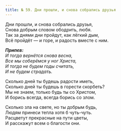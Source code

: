 ```yaml
---
title: № 59. Дни прошли, и снова собрались друзья
---
```


Дни прошли, и снова собрались друзья,  
Снова добрым словом ободрить, любя.  
Так за днями дни пройдут, как лёгкий дым,  
Всё пройдёт — и горе, и радость вместе с ним.

*__Припев:__  
И тогда вернётся снова весна,  
Все мы соберёмся у ног Христа,  
И тогда не будем годы считать,  
И не будем страдать.*

Сколько дней ты будешь радости иметь,  
Сколько дней ты будешь в горести скорбеть?  
Мы не знаем, только будь ты со Христом,  
И борись всегда, всегда борись со злом.

Сколько зла на свете, но ты добрым будь,  
Людям принеси тепла хотя б чуть-чуть.  
Расцветут прекрасные на пути цветы,  
И расскажут всем о благости они.
